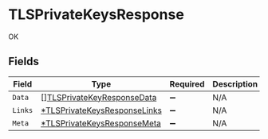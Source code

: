 # TLSPrivateKeysResponse

OK


## Fields

| Field                                                                              | Type                                                                               | Required                                                                           | Description                                                                        |
| ---------------------------------------------------------------------------------- | ---------------------------------------------------------------------------------- | ---------------------------------------------------------------------------------- | ---------------------------------------------------------------------------------- |
| `Data`                                                                             | [][TLSPrivateKeyResponseData](../../models/shared/tlsprivatekeyresponsedata.md)    | :heavy_minus_sign:                                                                 | N/A                                                                                |
| `Links`                                                                            | [*TLSPrivateKeysResponseLinks](../../models/shared/tlsprivatekeysresponselinks.md) | :heavy_minus_sign:                                                                 | N/A                                                                                |
| `Meta`                                                                             | [*TLSPrivateKeysResponseMeta](../../models/shared/tlsprivatekeysresponsemeta.md)   | :heavy_minus_sign:                                                                 | N/A                                                                                |